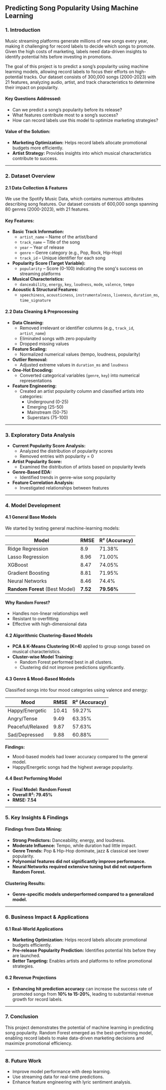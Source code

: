 ## Predicting Song Popularity Using Machine Learning

### 1. Introduction
Music streaming platforms generate millions of new songs every year, making it challenging for record labels to decide which songs to promote. Given the high costs of marketing, labels need data-driven insights to identify potential hits before investing in promotions.

The goal of this project is to predict a song’s popularity using machine learning models, allowing record labels to focus their efforts on high-potential tracks. Our dataset consists of 300,000 songs (2000-2023) with 21 features, analyzing audio, artist, and track characteristics to determine their impact on popularity.

#### Key Questions Addressed:
- Can we predict a song’s popularity before its release?
- What features contribute most to a song’s success?
- How can record labels use this model to optimize marketing strategies?

#### Value of the Solution:
- **Marketing Optimization:** Helps record labels allocate promotional budgets more efficiently.
- **Artist Strategy:** Provides insights into which musical characteristics contribute to success.

---

### 2. Dataset Overview
#### 2.1 Data Collection & Features
We use the Spotify Music Data, which contains numerous attributes describing song features. Our dataset consists of 600,000 songs spanning 80 genres (2000-2023), with 21 features.

#### Key Features:
- **Basic Track Information:**
  - `artist_name` – Name of the artist/band
  - `track_name` – Title of the song
  - `year` – Year of release
  - `genre` – Genre category (e.g., Pop, Rock, Hip-Hop)
  - `track_id` – Unique identifier for each song
- **Popularity Score (Target Variable):**
  - `popularity` – Score (0-100) indicating the song's success on streaming platforms
- **Musical Characteristics:**
  - `danceability`, `energy`, `key`, `loudness`, `mode`, `valence`, `tempo`
- **Acoustic & Structural Features:**
  - `speechiness`, `acousticness`, `instrumentalness`, `liveness`, `duration_ms`, `time_signature`

#### 2.2 Data Cleaning & Preprocessing
- **Data Cleaning:**
  - Removed irrelevant or identifier columns (e.g., `track_id`, `artist_name`)
  - Eliminated songs with zero popularity
  - Dropped missing values
- **Feature Scaling:**
  - Normalized numerical values (tempo, loudness, popularity)
- **Outlier Removal:**
  - Adjusted extreme values in `duration_ms` and `loudness`
- **One-Hot Encoding:**
  - Converted categorical variables (`genre`, `key`) into numerical representations
- **Feature Engineering:**
  - Created an artist popularity column and classified artists into categories:
    - Underground (0-25)
    - Emerging (25-50)
    - Mainstream (50-75)
    - Superstars (75-100)

---

### 3. Exploratory Data Analysis
- **Current Popularity Score Analysis:**
  - Analyzed the distribution of popularity scores
  - Removed entries with popularity = 0
- **Artist Popularity Score:**
  - Examined the distribution of artists based on popularity levels
- **Genre-Based EDA:**
  - Identified trends in genre-wise song popularity
- **Feature Correlation Analysis:**
  - Investigated relationships between features

---

### 4. Model Development
#### 4.1 General Base Models
We started by testing general machine-learning models:

| Model | RMSE | R² (Accuracy) |
|--------|------|--------------|
| Ridge Regression | 8.9 | 71.38% |
| Lasso Regression | 8.96 | 71.00% |
| XGBoost | 8.47 | 74.05% |
| Gradient Boosting | 8.81 | 71.95% |
| Neural Networks | 8.46 | 74.4% |
| **Random Forest** (Best Model) | **7.52** | **79.56%** |

#### Why Random Forest?
- Handles non-linear relationships well
- Resistant to overfitting
- Effective with high-dimensional data

#### 4.2 Algorithmic Clustering-Based Models
- **PCA & K-Means Clustering (K=4)** applied to group songs based on musical characteristics.
- **Cluster-wise Model Training:**
  - Random Forest performed best in all clusters.
  - Clustering did not improve predictions significantly.

#### 4.3 Genre & Mood-Based Models
Classified songs into four mood categories using valence and energy:

| Mood | RMSE | R² (Accuracy) |
|------|------|--------------|
| Happy/Energetic | 10.41 | 59.27% |
| Angry/Tense | 9.49 | 63.35% |
| Peaceful/Relaxed | 9.87 | 57.63% |
| Sad/Depressed | 9.88 | 60.88% |

**Findings:**
- Mood-based models had lower accuracy compared to the general model.
- Happy/Energetic songs had the highest average popularity.

#### 4.4 Best Performing Model
- **Final Model: Random Forest**
- **Overall R²: 79.45%**
- **RMSE: 7.54**

---

### 5. Key Insights & Findings
#### Findings from Data Mining:
- **Strong Predictors:** Danceability, energy, and loudness.
- **Moderate Influence:** Tempo, while duration had little impact.
- **Genre Trends:** Pop & Hip-Hop dominate, jazz & classical see lower popularity.
- **Polynomial features did not significantly improve performance.**
- **Neural Networks required extensive tuning but did not outperform Random Forest.**

#### Clustering Results:
- **Genre-specific models underperformed compared to a generalized model.**

---

### 6. Business Impact & Applications
#### 6.1 Real-World Applications
- **Marketing Optimization:** Helps record labels allocate promotional budgets efficiently.
- **Pre-release Popularity Prediction:** Identifies potential hits before they are launched.
- **Better Targeting:** Enables artists and platforms to refine promotional strategies.

#### 6.2 Revenue Projections
- **Enhancing hit prediction accuracy** can increase the success rate of promoted songs from **10% to 15-20%**, leading to substantial revenue growth for record labels.

---

### 7. Conclusion
This project demonstrates the potential of machine learning in predicting song popularity. Random Forest emerged as the best-performing model, enabling record labels to make data-driven marketing decisions and maximize promotional efficiency.

---

### 8. Future Work
- Improve model performance with deep learning.
- Use streaming data for real-time predictions.
- Enhance feature engineering with lyric sentiment analysis.

